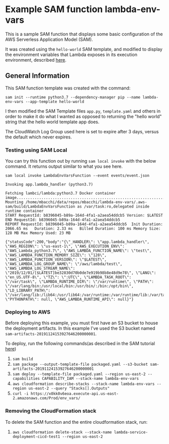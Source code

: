# Example SAM function lambda-env-vars

This is a sample SAM function that displays some basic configuration of the AWS
Serverless Application Model (SAM).

It was created using the `hello-world` SAM template, and modified to display the
environment variables that Lambda exposes in its execution environment,
described
[here](https://docs.aws.amazon.com/lambda/latest/dg/lambda-environment-variables.html).

## General Information

This SAM function template was created with the command:

```
sam init --runtime python3.7 --dependency-manager pip --name lambda-env-vars --app-template hello-world
```

I then modified the SAM Template files `app.py`, `template.yaml` and others in
order to make it do what I wanted as opposed to returning the "hello world"
string that the hello world template app does.

The CloudWatch Log Group used here is set to expire after 3 days, versus the default which never expires.

### Testing using SAM Local

You can try this function out by running `sam local invoke` with the below command. It returns output similar to what you see here.

```
sam local invoke LambdaEnvVarsFunction --event events/event.json

Invoking app.lambda_handler (python3.7)

Fetching lambci/lambda:python3.7 Docker container image.............................................................................................................................................................................................................................................................
Mounting /home/mbacchi/data/repos/mbacchi/lambda-env-vars/.aws-sam/build/LambdaEnvVarsFunction as /var/task:ro,delegated inside runtime container
START RequestId: b8396045-b89a-164d-4fa1-a2aea54ddcb5 Version: $LATEST
END RequestId: b8396045-b89a-164d-4fa1-a2aea54ddcb5
REPORT RequestId: b8396045-b89a-164d-4fa1-a2aea54ddcb5	Init Duration: 2066.65 ms	Duration: 2.33 ms	Billed Duration: 100 ms	Memory Size: 128 MB	Max Memory Used: 23 MB	

{"statusCode":200,"body":"{\"_HANDLER\": \"app.lambda_handler\", \"AWS_REGION\": \"us-east-1\", \"AWS_EXECUTION_ENV\": \"AWS_Lambda_python3.7\", \"AWS_LAMBDA_FUNCTION_NAME\": \"test\", \"AWS_LAMBDA_FUNCTION_MEMORY_SIZE\": \"128\", \"AWS_LAMBDA_FUNCTION_VERSION\": \"$LATEST\", \"AWS_LAMBDA_LOG_GROUP_NAME\": \"/aws/lambda/test\", \"AWS_LAMBDA_LOG_STREAM_NAME\": \"2019/12/01/[$LATEST]be32830d70b0de7e919b98b8e48d9e78\", \"LANG\": \"en_US.UTF-8\", \"TZ\": \":UTC\", \"LAMBDA_TASK_ROOT\": \"/var/task\", \"LAMBDA_RUNTIME_DIR\": \"/var/runtime\", \"PATH\": \"/var/lang/bin:/usr/local/bin:/usr/bin/:/bin:/opt/bin\", \"LD_LIBRARY_PATH\": \"/var/lang/lib:/lib64:/usr/lib64:/var/runtime:/var/runtime/lib:/var/task:/var/task/lib:/opt/lib\", \"PYTHONPATH\": null, \"AWS_LAMBDA_RUNTIME_API\": null}"}
```

### Deploying to AWS

Before deploying this example, you must first have an S3 bucket to house the deployment artifacts. In this example I've used the S3 bucket named `sam-artifacts-20191124153927646200000001`.

To deploy, run the following commands(as described in the SAM tutorial
[here](https://docs.aws.amazon.com/serverless-application-model/latest/developerguide/serverless-getting-started-hello-world.html))

1. `sam build`
2. `sam package --output-template-file packaged.yaml --s3-bucket sam-artifacts-20191124153927646200000001`
3. `sam deploy --template-file packaged.yaml --region us-east-2 --capabilities CAPABILITY_IAM --stack-name lambda-env-vars`
4. `aws cloudformation describe-stacks --stack-name lambda-env-vars --region us-east-2 --query "Stacks[].Outputs"`
5. `curl -i https://x0kk0v6eoa.execute-api.us-east-2.amazonaws.com/Prod/env_vars/`

### Removing the CloudFormation stack

To delete the SAM function and the entire cloudformation stack, run:

1. `aws cloudformation delete-stack --stack-name lambda-service-deployment-cicd-test1 --region us-east-2`
